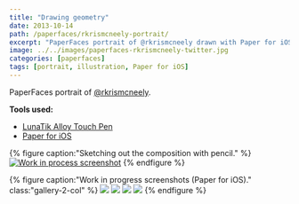 ```yaml
---
title: "Drawing geometry"
date: 2013-10-14
path: /paperfaces/rkrismcneely-portrait/
excerpt: "PaperFaces portrait of @rkrismcneely drawn with Paper for iOS on an iPad."
image: ../../images/paperfaces-rkrismcneely-twitter.jpg
categories: [paperfaces]
tags: [portrait, illustration, Paper for iOS]
---
```


PaperFaces portrait of [@rkrismcneely](https://twitter.com/rkrismcneely).

**Tools used:**

- [LunaTik Alloy Touch Pen](https://www.amazon.com/gp/product/B00821TR7G/ref=as_li_ss_tl?ie=UTF8&tag=mademist-20&linkCode=as2&camp=1789&creative=390957&creativeASIN=B00821TR7G)
- [Paper for iOS](https://paper.bywetransfer.com/)

{% figure caption:"Sketching out the composition with pencil." %}
[![Work in process screenshot](../../images/paperfaces-rkrismcneely-process-1-750.jpg)](../../images/paperfaces-rkrismcneely-process-1-lg.jpg)
{% endfigure %}

{% figure caption:"Work in progress screenshots (Paper for iOS)." class:"gallery-2-col" %}
[![](../../images/paperfaces-rkrismcneely-process-2-600.jpg)](../../images/paperfaces-rkrismcneely-process-2-lg.jpg)
[![](../../images/paperfaces-rkrismcneely-process-3-600.jpg)](../../images/paperfaces-rkrismcneely-process-3-lg.jpg)
[![](../../images/paperfaces-rkrismcneely-process-4-600.jpg)](../../images/paperfaces-rkrismcneely-process-4-lg.jpg)
[![](../../images/paperfaces-rkrismcneely-process-5-600.jpg)](../../images/paperfaces-rkrismcneely-process-5-lg.jpg)
{% endfigure %}
